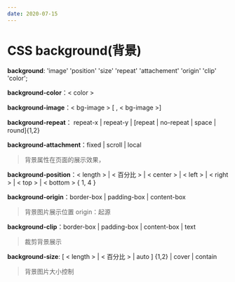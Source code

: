```yaml
---
date: 2020-07-15
---
```


# CSS background(背景)

**background**: 'image' 'position' 'size' 'repeat' 'attachement' 'origin' 'clip' 'color';

**background-color**：< color >

**background-image**：< bg-image > [ , < bg-image >] 

**background-repeat**： repeat-x | repeat-y | [repeat | no-repeat | space | round]{1,2}

**background-attachment**：fixed | scroll | local	

> 背景属性在页面的展示效果，

**background-position**：< length > | < 百分比 > | < center > | < left > | < right > | < top > | < bottom > { 1, 4 }

**background-origin**：border-box | padding-box | content-box

> 背景图片展示位置	origin：起源

**background-clip**：border-box | padding-box | content-box | text

> 裁剪背景展示

**background-size**: [ < length > | < 百分比 > | auto ] {1,2} | cover | contain

> 背景图片大小控制